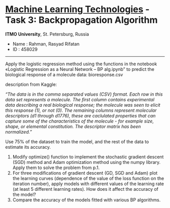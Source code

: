  # <ins>**Machine Learning Technologies</ins> - Task 3**: Backpropagation Algorithm

__ITMO University__, St. Petersburg, Russia
- Name    : Rahman, Rasyad Rifatan <br>
- ID      : 458029

---

Apply the logistic regression method using the functions in the notebook «Logistic Regression as a Neural Network – BP alg.ipynb” to predict the biological response of a molecule
data: bioresponse.csv

description from Kaggle:

*“The data is in the comma separated values (CSV) format. Each row in this data set represents a molecule. The first column contains experimental data describing a real biological response; the molecule was seen to elicit this response (1), or not (0). The remaining columns represent molecular descriptors (d1 through d1776), these are caclulated properties that can capture some of the characteristics of the molecule - for example size, shape, or elemental constitution. The descriptor matrix has been normalized.”*


Use 75% of the dataset to train the model, and the rest of the data to estimate its accuracy.

1. Modify optimize() function to implement the stochastic gradient descent (SGD) method and Adam optimization method using the numpy library. Apply them to solve the problem from p.1.
2. For three modifications of gradient descent (GD, SGD and Adam) plot the learning curves (dependence of the value of the loss function on the iteration number), apply models with different values ​​of the learning rate (at least 5 different learning rates). How does it affect the accuracy of the model?
3. Compare the accuracy of the models fitted with various BP algorithms.